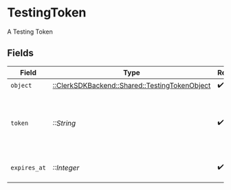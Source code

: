 # TestingToken

A Testing Token


## Fields

| Field                                                                                                                                | Type                                                                                                                                 | Required                                                                                                                             | Description                                                                                                                          | Example                                                                                                                              |
| ------------------------------------------------------------------------------------------------------------------------------------ | ------------------------------------------------------------------------------------------------------------------------------------ | ------------------------------------------------------------------------------------------------------------------------------------ | ------------------------------------------------------------------------------------------------------------------------------------ | ------------------------------------------------------------------------------------------------------------------------------------ |
| `object`                                                                                                                             | [::ClerkSDKBackend::Shared::TestingTokenObject](../../models/shared/testingtokenobject.md)                                           | :heavy_check_mark:                                                                                                                   | N/A                                                                                                                                  |                                                                                                                                      |
| `token`                                                                                                                              | *::String*                                                                                                                           | :heavy_check_mark:                                                                                                                   | The actual token. This value is meant to be passed in the `__clerk_testing_token` query parameter with requests to the Frontend API. | 1713877200-c_2J2MvPu9PnXcuhbPZNao0LOXqK9A7YrnBn0HmIWxy                                                                               |
| `expires_at`                                                                                                                         | *::Integer*                                                                                                                          | :heavy_check_mark:                                                                                                                   | Unix timestamp of the token's expiration time.<br/>                                                                                  | 1713880800                                                                                                                           |